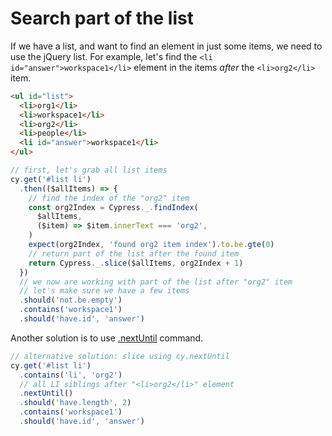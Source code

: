 # Search part of the list

If we have a list, and want to find an element in just some items, we need to use the jQuery list. For example, let's find the `<li id="answer">workspace1</li>` element in the items _after_ the `<li>org2</li>` item.

<!-- fiddle Search part of th list -->

```html
<ul id="list">
  <li>org1</li>
  <li>workspace1</li>
  <li>org2</li>
  <li>people</li>
  <li id="answer">workspace1</li>
</ul>
```

```js
// first, let's grab all list items
cy.get('#list li')
  .then(($allItems) => {
    // find the index of the "org2" item
    const org2Index = Cypress._.findIndex(
      $allItems,
      ($item) => $item.innerText === 'org2',
    )
    expect(org2Index, 'found org2 item index').to.be.gte(0)
    // return part of the list after the found item
    return Cypress._.slice($allItems, org2Index + 1)
  })
  // we now are working with part of the list after "org2" item
  // let's make sure we have a few items
  .should('not.be.empty')
  .contains('workspace1')
  .should('have.id', 'answer')
```

Another solution is to use [.nextUntil](https://on.cypress.io/nextuntil) command.

```js
// alternative solution: slice using cy.nextUntil
cy.get('#list li')
  .contains('li', 'org2')
  // all LI siblings after "<li>org2</li>" element
  .nextUntil()
  .should('have.length', 2)
  .contains('workspace1')
  .should('have.id', 'answer')
```

<!-- fiddle.end -->
